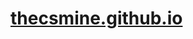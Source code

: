 # [thecsmine.github.io](thecsmine.github.io)

<!-- To update website, run hugo binary then host in public/ -->
